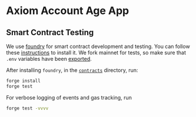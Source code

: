 # Axiom Account Age App

## Smart Contract Testing

We use [foundry](https://book.getfoundry.sh/) for smart contract development and testing. You can follow these [instructions](https://book.getfoundry.sh/getting-started/installation) to install it.
We fork mainnet for tests, so make sure that `.env` variables have been [exported](../README.md#environmental-variables).

After installing `foundry`, in the [`contracts`](contracts/) directory, run:

```bash
forge install
forge test
```

For verbose logging of events and gas tracking, run

```bash
forge test -vvvv
```
